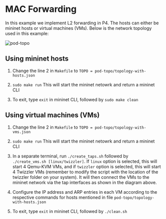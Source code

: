 # MAC Forwarding

In this example we implement L2 forwarding in P4. The hosts can either be mininet hosts or virtual machines (VMs). Below is the network topology used in this example:

![pod-topo](https://github.com/vishal1303/tutorials/blob/master/examples/mac_forwarding/pod-topo/pod-topo.png)

## Using mininet hosts

1. Change the line 2 in `Makefile` to `TOPO = pod-topo/topology-with-hosts.json`

2. `sudo make run` This will start the mininet netowrk and return a mininet CLI

3. To exit, type `exit` in mininet CLI, followed by `sudo make clean`

## Using virtual machines (VMs)

1. Change the line 2 in `Makefile` to `TOPO = pod-topo/topology-with-vms.json`

2. `sudo make run` This will start the mininet netowrk and return a mininet CLI

3. In a separate terminal, run `./create_taps.sh` followed by `./create_vms.sh [linux/twizzler]`. If `linux` option is selected, this will start 4 Qemu-KVM VMs, and if `twizzler` option is selected, this will start 4 Twizzler VMs (remember to modify the script with the location of the twizzler folder on your system). It will then connect the VMs to the mininet network via the tap interfaces as shown in the diagram above.

4. Configure the IP address and ARP entries in each VM according to the respective commands for hosts mentioned in file `pod-topo/topology-with-hosts.json`

4. To exit, type `exit` in mininet CLI, followed by `./clean.sh`
